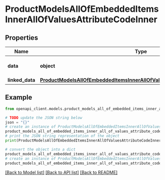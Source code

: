# ProductModelsAllOfEmbeddedItemsInnerAllOfValuesAttributeCodeInner


## Properties

Name | Type | Description | Notes
------------ | ------------- | ------------- | -------------
**data** | **object** | &lt;a href&#x3D;&#39;api-reference.html#Productuuid&#39;&gt;Product&lt;/a&gt; value | [optional] 
**linked_data** | [**ProductModelsAllOfEmbeddedItemsInnerAllOfValuesAttributeCodeInnerLinkedData**](ProductModelsAllOfEmbeddedItemsInnerAllOfValuesAttributeCodeInnerLinkedData.md) |  | [optional] 

## Example

```python
from openapi_client.models.product_models_all_of_embedded_items_inner_all_of_values_attribute_code_inner import ProductModelsAllOfEmbeddedItemsInnerAllOfValuesAttributeCodeInner

# TODO update the JSON string below
json = "{}"
# create an instance of ProductModelsAllOfEmbeddedItemsInnerAllOfValuesAttributeCodeInner from a JSON string
product_models_all_of_embedded_items_inner_all_of_values_attribute_code_inner_instance = ProductModelsAllOfEmbeddedItemsInnerAllOfValuesAttributeCodeInner.from_json(json)
# print the JSON string representation of the object
print(ProductModelsAllOfEmbeddedItemsInnerAllOfValuesAttributeCodeInner.to_json())

# convert the object into a dict
product_models_all_of_embedded_items_inner_all_of_values_attribute_code_inner_dict = product_models_all_of_embedded_items_inner_all_of_values_attribute_code_inner_instance.to_dict()
# create an instance of ProductModelsAllOfEmbeddedItemsInnerAllOfValuesAttributeCodeInner from a dict
product_models_all_of_embedded_items_inner_all_of_values_attribute_code_inner_from_dict = ProductModelsAllOfEmbeddedItemsInnerAllOfValuesAttributeCodeInner.from_dict(product_models_all_of_embedded_items_inner_all_of_values_attribute_code_inner_dict)
```
[[Back to Model list]](../README.md#documentation-for-models) [[Back to API list]](../README.md#documentation-for-api-endpoints) [[Back to README]](../README.md)


